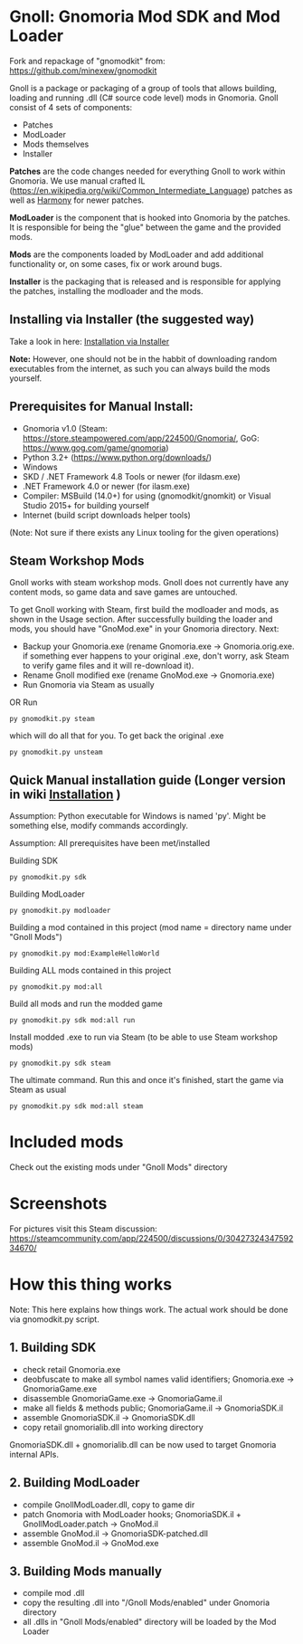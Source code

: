 # Gnoll: Gnomoria Mod SDK and Mod Loader

Fork and repackage of "gnomodkit" from: https://github.com/minexew/gnomodkit

Gnoll is a package or packaging of a group of tools that allows building, loading and running .dll (C# source code level) mods in Gnomoria. Gnoll consist of 4 sets of components:
- Patches
- ModLoader
- Mods themselves
- Installer

**Patches** are the code changes needed for everything Gnoll to work within Gnomoria. We use manual crafted IL (https://en.wikipedia.org/wiki/Common_Intermediate_Language) patches as well as [Harmony](https://github.com/pardeike/Harmony) for newer patches. 

**ModLoader** is the component that is hooked into Gnomoria by the patches. It is responsible for being the "glue" between the game and the provided mods.

**Mods** are the components loaded by ModLoader and add additional functionality or, on some cases, fix or work around bugs.

**Installer** is the packaging that is released and is responsible for applying the patches, installing the modloader and the mods.

## Installing via Installer (the suggested way)
Take a look in here: [Installation via Installer](../../wiki/Installation-via-the-Installer)

**Note:** However, one should not be in the habbit of downloading random executables from the internet, as such you can always build the mods yourself.

## Prerequisites for Manual Install:

  - Gnomoria v1.0 (Steam: https://store.steampowered.com/app/224500/Gnomoria/, GoG: https://www.gog.com/game/gnomoria)
  - Python 3.2+ (https://www.python.org/downloads/) 
  - Windows
  - SKD / .NET Framework 4.8 Tools or newer (for ildasm.exe) 
  - .NET Framework 4.0 or newer (for ilasm.exe)
  - Compiler: MSBuild (14.0+) for using (gnomodkit/gnomkit) or Visual Studio 2015+ for building yourself
  - Internet (build script downloads helper tools)
  
  (Note: Not sure if there exists any Linux tooling for the given operations)

## Steam Workshop Mods

Gnoll works with steam workshop mods. 
Gnoll does not currently have any content mods, so game data and save games are untouched.

To get Gnoll working with Steam, first build the modloader and mods, as shown in the Usage section. After successfully building the loader and mods, you should have "GnoMod.exe" in your Gnomoria directory. Next:
* Backup your Gnomoria.exe (rename Gnomoria.exe -> Gnomoria.orig.exe. if something ever happens to your original .exe, don't worry, ask Steam to verify game files and it will re-download it). 
* Rename Gnoll modified exe (rename GnoMod.exe -> Gnomoria.exe)
* Run Gnomoria via Steam as usually

OR Run
```
py gnomodkit.py steam
```
which will do all that for you. To get back the original .exe
```
py gnomodkit.py unsteam
```

## Quick Manual installation guide (Longer version in wiki [Installation](../../wiki/Manual-Installation) )
Assumption: Python executable for Windows is named 'py'. Might be something else, modify commands accordingly.

Assumption: All prerequisites have been met/installed

Building SDK
```
py gnomodkit.py sdk
```
Building ModLoader
```
py gnomodkit.py modloader
```
Building a mod contained in this project (mod name = directory name under "Gnoll Mods")
```
py gnomodkit.py mod:ExampleHelloWorld
```
Building ALL mods contained in this project
```
py gnomodkit.py mod:all
```
Build all mods and run the modded game
```
py gnomodkit.py sdk mod:all run
```
Install modded .exe to run via Steam (to be able to use Steam workshop mods)
```
py gnomodkit.py sdk steam
```
The ultimate command. Run this and once it's finished, start the game via Steam as usual
```
py gnomodkit.py sdk mod:all steam
```

# Included mods

Check out the existing mods under "Gnoll Mods" directory

# Screenshots

For pictures visit this Steam discussion:
https://steamcommunity.com/app/224500/discussions/0/3042732434759234670/

# How this thing works

Note: This here explains how things work. The actual work should be done via gnomodkit.py script.

## 1. Building SDK

- check retail Gnomoria.exe
- deobfuscate to make all symbol names valid identifiers; Gnomoria.exe -> GnomoriaGame.exe
- disassemble GnomoriaGame.exe -> GnomoriaGame.il
- make all fields & methods public; GnomoriaGame.il -> GnomoriaSDK.il
- assemble GnomoriaSDK.il -> GnomoriaSDK.dll
- copy retail gnomorialib.dll into working directory

GnomoriaSDK.dll + gnomorialib.dll can be now used to target Gnomoria internal APIs.

## 2. Building ModLoader

- compile GnollModLoader.dll, copy to game dir
- patch Gnomoria with ModLoader hooks; GnomoriaSDK.il + GnollModLoader.patch -> GnoMod.il
- assemble GnoMod.il -> GnomoriaSDK-patched.dll
- assemble GnoMod.il -> GnoMod.exe

## 3. Building Mods manually
- compile mod .dll
- copy the resulting .dll into "/Gnoll Mods/enabled" under Gnomoria directory 
- all .dlls in "Gnoll Mods/enabled" directory will be loaded by the Mod Loader
